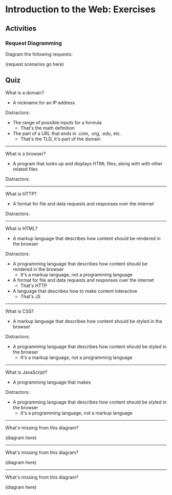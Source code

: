 # Introduction to the Web: Exercises

## Activities

### Request Diagramming

Diagram the following requests:

(request scenarios go here)

## Quiz

What is a domain?

* A nickname for an IP address

Distractors:

* The range of possible inputs for a formula
  * That's the math definition
* The part of a URL that ends in .com, .org, .edu, etc.
  * That's the TLD, it's part of the domain

---

What is a browser?

* A program that looks up and displays HTML files, along with with other related files

Distractors:

---

What is HTTP?

* A format for file and data requests and responses over the internet

Distractors:

---

What is HTML?

* A markup language that describes how content should be rendered in the browser

Distractors:

* A programming language that describes how content should be rendered in the browser
  * It's a markup language, not a programming language
* A format for file and data requests and responses over the internet
  * That's HTTP
* A language that describes how to make content interactive
  * That's JS

---

What is CSS?

* A markup language that describes how content should be styled in the browser

Distractors:

* A programming language that describes how content should be styled in the browser
  * It's a markup language, not a programming language

---

What is JavaScript?

* A programming language that makes

Distractors:

* A programming language that describes how content should be styled in the browser
  * It's a programming language, not a markup language

---

What's missing from this diagram?

(diagram here)

---

What's missing from this diagram?

(diagram here)

---

What's missing from this diagram?

(diagram here)

